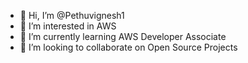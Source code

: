 - 👋 Hi, I’m @Pethuvignesh1
- 👀 I’m interested in AWS
- 🌱 I’m currently learning AWS Developer Associate
- 💞️ I’m looking to collaborate on Open Source Projects

<!---
Pethuvignesh1/Pethuvignesh1 is a ✨ special ✨ repository because its `README.md` (this file) appears on your GitHub profile.
You can click the Preview link to take a look at your changes.
--->
